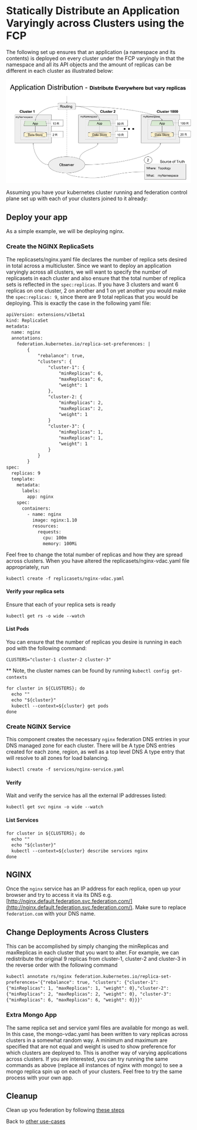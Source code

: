 # Statically Distribute an Application Varyingly across Clusters using the FCP

The following set up ensures that an application (a namespace and its contents) is deployed on every cluster under the FCP varyingly in that the namespace and all its API objects and the amount of replicas can be different in each cluster as illustrated below:

![Varied Deployment Across Clusters](images/vdac.png)

Assuming you have your kubernetes cluster running and federation control plane set up with each of your clusters joined to it already:

## Deploy your app

As a simple example, we will be deploying nginx.

### Create the NGINX ReplicaSets

The replicasets/nginx.yaml file declares the number of replica sets desired in total across a multicluster. Since we want to deploy an application varyingly across all clusters, we will want to specify the number of replicasets in each cluster and also ensure that the total number of replica sets is reflected in the `spec:replicas`. If you have 3 clusters and want 6 replicas on one cluster, 2 on another and 1 on yet another you would make the `spec:replicas: 9`, since there are 9 total replicas that you would be deploying. This is exactly the case in the following yaml file:

```
apiVersion: extensions/v1beta1
kind: ReplicaSet
metadata:
  name: nginx
  annotations:
    federation.kubernetes.io/replica-set-preferences: |
        {
            "rebalance": true,
            "clusters": {
                "cluster-1": {
                    "minReplicas": 6,
                    "maxReplicas": 6,
                    "weight": 1
                },
                "cluster-2: {
                    "minReplicas": 2,
                    "maxReplicas": 2,
                    "weight": 1
                }
                "cluster-3": {
                    "minReplicas": 1,
                    "maxReplicas": 1,
                    "weight": 1
                }
            }
        }
spec:
  replicas: 9
  template:
    metadata:
      labels:
        app: nginx
    spec:
      containers:
        - name: nginx
          image: nginx:1.10
          resources:
            requests:
              cpu: 100m
              memory: 100Mi

```

Feel free to change the total number of replicas and how they are spread across clusters. When you have altered the replicasets/nginx-vdac.yaml file appropriately, run

```
kubectl create -f replicasets/nginx-vdac.yaml
```

#### Verify your replica sets

Ensure that each of your replica sets is ready
 
```
kubectl get rs -o wide --watch
```

#### List Pods

You can ensure that the number of replicas you desire is running in each pod with the following command:

```
CLUSTERS="cluster-1 cluster-2 cluster-3"
```
** Note, the cluster names can be found by running `kubectl config get-contexts`

```
for cluster in ${CLUSTERS}; do
  echo ""
  echo "${cluster}"
  kubectl --context=${cluster} get pods
done
```

### Create NGINX Service

This component creates the necessary `nginx` federation DNS entries in your DNS managed zone for each cluster. There will be A type DNS entries created for each zone, region, as well as a top level DNS A type entry that will resolve to all zones for load balancing.

```
kubectl create -f services/nginx-service.yaml
```

#### Verify

Wait and verify the service has all the external IP addresses listed:

```
kubectl get svc nginx -o wide --watch
```
#### List Services

```
for cluster in ${CLUSTERS}; do
  echo ""
  echo "${cluster}"
  kubectl --context=${cluster} describe services nginx
done
```

## NGINX

Once the `nginx` service has an IP address for each replica, open up your browser and try to access it via its
DNS e.g. [http://nginx.default.federation.svc.federation.com/](http://nginx.default.federation.svc.federation.com/). Make sure to replace `federation.com` with your DNS name.

## Change Deployments Across Clusters

This can be accomplished by simply changing the minReplicas and maxReplicas in each cluster that you want to alter.
For example, we can redistribute the original 9 replicas from cluster-1, cluster-2 and cluster-3 in the reverse order with the following command

```
kubectl annotate rs/nginx federation.kubernetes.io/replica-set-preferences='{"rebalance": true, "clusters": {"cluster-1": {"minReplicas": 1, "maxReplicas": 1, "weight": 0},"cluster-2": {"minReplicas": 2, "maxReplicas": 2, "weight": 0}, "cluster-3":{"minReplicas": 6, "maxReplicas": 6, "weight": 0}}}'
```

### Extra Mongo App

The same replica set and service yaml files are available for mongo as well. In this case, the mongo-vdac.yaml has been written to vary replicas across clusters in a somewhat random way. A minimum and maximum are specified that are not equal and weight is used to show preference for which clusters are deployed to. This is another way of varying applications across clusters. If you are interested, you can try running the same commands as above (replace all instances of nginx with mongo) to see a mongo replica spin up on each of your clusters. Feel free to try the same process with your own app.

## Cleanup

Clean up you federation by following [these steps](./cleanup.md)

Back to [other use-cases](../README.md#multi-cluster-use-cases-1)

